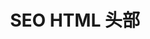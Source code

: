 ---
title: SEO HTML 头部
description: Nuxt.js 的 SEO HTML 头部示例
github: head-elements
documentation: /guide/views#html-头部
---